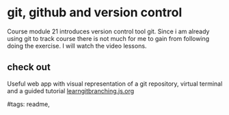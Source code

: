 # git, github and version control

Course module 21 introduces version control tool git. Since i am already using git to track course there is not much for me to gain from following doing the exercise. I will watch the video lessons.

## check out

Useful web app with visual representation of a git repository, virtual terminal and a guided tutorial [learngitbranching.js.org](https://learngitbranching.js.org)


#tags: readme,

